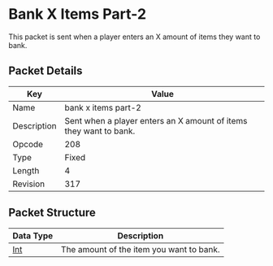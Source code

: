 # Bank X Items Part-2
This packet is sent when a player enters an X amount of items they want to bank.

## Packet Details
| Key | Value |
|--|--|
| Name | bank x items part-2 |
| Description | Sent when a player enters an X amount of items they want to bank. |
| Opcode | 208 |
| Type | Fixed |
| Length | 4 |
| Revision | 317 |

## Packet Structure
| Data Type | Description |
|--|--|
| [Int](/Data-Types.html#common-data-types) | The amount of the item you want to bank. |
